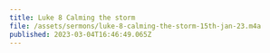 ```yaml
---
title: Luke 8 Calming the storm
file: /assets/sermons/luke-8-calming-the-storm-15th-jan-23.m4a
published: 2023-03-04T16:46:49.065Z
---
```

